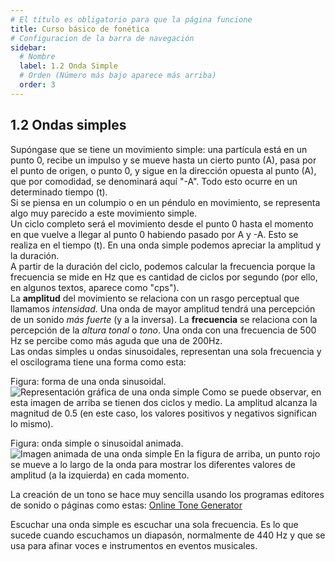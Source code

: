 ```yaml
---
# El título es obligatorio para que la página funcione
title: Curso básico de fonética
# Configuracion de la barra de navegación
sidebar:
  # Nombre
  label: 1.2 Onda Simple
  # Orden (Número más bajo aparece más arriba)
  order: 3
---
```

## 1.2 Ondas simples

Supóngase que se tiene un movimiento simple: una partícula está en un punto 0, recibe un impulso y se mueve hasta un cierto punto (A), pasa por el punto de origen, o punto 0, y sigue en la dirección opuesta al punto (A), que por comodidad, se denominará aquí "-A". Todo esto ocurre en un determinado tiempo (t).
<br>
Si se piensa en un columpio o en un péndulo en movimiento, se representa algo muy parecido a este movimiento simple.
<br>
Un ciclo completo será el movimiento desde el punto 0 hasta el momento en que vuelve a llegar al punto 0 habiendo pasado por A y -A. Esto se realiza en el tiempo (t).
En una onda simple podemos apreciar la amplitud y la duración.<br>
A partir de la duración del ciclo, podemos calcular la frecuencia porque la frecuencia se mide en Hz que es cantidad de ciclos por segundo (por ello, en algunos textos, aparece como "cps").
<br>
La **amplitud** del movimiento se relaciona con un rasgo perceptual que llamamos *intensidad*. Una onda de mayor amplitud tendrá una percepción de un sonido *más fuerte* (y a la inversa).
La **frecuencia** se relaciona con la percepción de la *altura tonal* o *tono*. Una onda con una frecuencia de 500 Hz se percibe como más aguda que una de 200Hz.
<br>
Las ondas simples u ondas sinusoidales, representan una sola frecuencia y el oscilograma tiene una forma como esta:

Figura: forma de una onda sinusoidal.
![Representación gráfica de una onda simple](/imagenes/sinusoide.png)
Como se puede observar, en esta imagen de arriba se tienen dos ciclos y medio. La amplitud alcanza la magnitud de 0.5 (en este caso, los valores positivos y negativos significan lo mismo).


Figura: onda simple o sinusoidal animada.
![Imagen animada de una onda simple](/imagenes/onda_simple_animada.gif)
En la figura de arriba, un punto rojo se mueve a lo largo de la onda para mostrar los diferentes valores de amplitud (a la izquierda) en cada momento.


La creación de un tono se hace muy sencilla usando los programas editores de sonido o páginas como estas:
[Online Tone Generator](https://www.onlinemictest.com/es/tone-generator/)

Escuchar una onda simple es escuchar una sola frecuencia. Es lo que sucede cuando escuchamos un diapasón, normalmente de 440 Hz y que se usa para afinar voces e instrumentos en eventos musicales.

